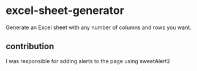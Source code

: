 # excel-sheet-generator
Generate an Excel sheet with any number of columns and rows you want.

## contribution
I was responsible for adding alerts to the page using sweetAlert2 
